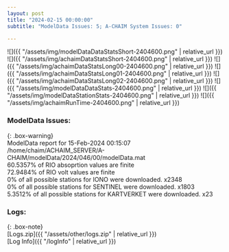 ```yaml
---
layout: post
title: "2024-02-15 00:00:00"
subtitle: "ModelData Issues: 5; A-CHAIM System Issues: 0"

---
```


![]({{ "/assets/img/modelDataDataStatsShort-2404600.png" | relative_url }})
![]({{ "/assets/img/achaimDataStatsShort-2404600.png" | relative_url }})
![]({{ "/assets/img/achaimDataStatsLong00-2404600.png" | relative_url }})
![]({{ "/assets/img/achaimDataStatsLong01-2404600.png" | relative_url }})
![]({{ "/assets/img/achaimDataStatsLong02-2404600.png" | relative_url }})
![]({{ "/assets/img/modelDataDataStats-2404600.png" | relative_url }})
![]({{ "/assets/img/modelDataStationStats-2404600.png" | relative_url }})
![]({{ "/assets/img/achaimRunTime-2404600.png" | relative_url }})


### ModelData Issues:  
  
{: .box-warning}  
 ModelData report for 15-Feb-2024 00:15:07   
 /home/chaim/ACHAIM_SERVER/A-CHAIM/modelData/2024/046/00/modelData.mat   
 60.5357% of RIO absoprtion values are finite   
 72.9484% of RIO volt values are finite   
 0% of all possible stations for IONO were downloaded. x2348   
 0% of all possible stations for SENTINEL were downloaded. x1803   
 5.3512% of all possible stations for KARTVERKET were downloaded. x23   
  


### Logs:  
  
{: .box-note}  
[Logs.zip]({{ "/assets/other/logs.zip" | relative_url }})  
[Log Info]({{ "/logInfo" | relative_url }})  
